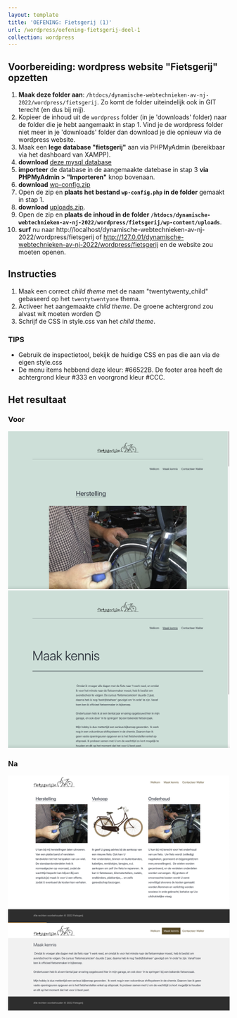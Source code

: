 ```yaml
---
layout: template
title: 'OEFENING: Fietsgerij (1)'
url: /wordpress/oefening-fietsgerij-deel-1
collection: wordpress
---
```

## Voorbereiding: wordpress website "Fietsgerij" opzetten
1. <strong>Maak deze folder aan</strong>: <code>/htdocs/dynamische-webtechnieken-av-nj-2022/wordpress/fietsgerij</code>. Zo komt de folder uiteindelijk ook in GIT terecht (en dus bij mij).
2. Kopieer de inhoud uit de <code>wordpress</code> folder (in je 'downloads' folder) naar de folder die je hebt aangemaakt in stap 1. Vind je de wordpress folder niet meer in je 'downloads' folder dan download je die opnieuw via de wordpress website.
3. Maak een <strong>lege database "fietsgerij"</Strong> aan via PHPMyAdmin (bereikbaar via het dashboard van XAMPP).
4. <strong>download</strong> <a href="fietsgerij/database.sql">deze mysql database</a>
5. <strong>importeer</strong> de database in de aangemaakte datebase in stap 3 <strong>via PHPMyAdmin > "Importeren"</strong> knop bovenaan. 
6. <strong>download</strong> <a href="fietsgerij/wp-config.zip">wp-config.zip</a>
7. Open de zip en <strong>plaats het bestand <code>wp-config.php</code> in de folder</strong> gemaakt in stap 1.
8. <strong>download</strong> <a href="fietsgerij/uploads.zip">uploads.zip</a>.
9. Open de zip en <strong>plaats de inhoud in de folder <code>/htdocs/dynamische-webtechnieken-av-nj-2022/wordpress/fietsgerij/wp-content/uploads</code></strong>.
10. <strong>surf</strong> nu naar http://localhost/dynamische-webtechnieken-av-nj-2022/wordpress/fietsgerij of http://127.0.01/dynamische-webtechnieken-av-nj-2022/wordpress/fietsgerij en de website zou moeten openen.

## Instructies
1. Maak een correct <em>child theme</em> met de naam "twentytwenty_child" gebaseerd op het <code>twentytwentyone</code> thema.
2. Activeer het aangemaakte <em>child theme</em>. De groene achtergrond zou alvast wit moeten worden 😊
2. Schrijf de CSS in style.css van het <em>child theme</em>.

<div class="highlight">
<h3>TIPS</h3>
<ul>
<li>Gebruik de inspectietool, bekijk de huidige CSS en pas die aan via de eigen style.css</li>
<li>De menu items hebbend deze kleur: #66522B. De footer area heeft de achtergrond kleur #333 en voorgrond kleur #CCC.
</div>

## Het resultaat

### Voor
<img class="shadow" src="images/oefening_fietsgerij_deel_1_voor_1.jpg" />
<img class="shadow" src="images/oefening_fietsgerij_deel_1_voor_2.jpg" />

### Na
<img class="shadow" src="images/oefening_fietsgerij_deel_1_na_1.jpg" />
<img class="shadow" src="images/oefening_fietsgerij_deel_1_na_2.jpg" />
